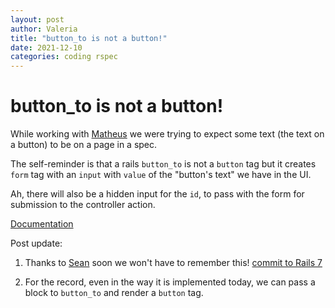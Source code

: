 ```yaml
---
layout: post
author: Valeria
title: "button_to is not a button!"
date: 2021-12-10
categories: coding rspec
---
```

# button_to is not a button!

While working with [Matheus](https://github.com/MatheusRich) we were trying to
expect some text (the text on a button) to be on a page in a spec.

The self-reminder is that a rails `button_to` is not a `button` tag but it creates
`form` tag with an `input` with `value` of the "button's text" we have in the UI.

Ah, there will also
be a hidden input for the `id`, to pass with the form for submission to the
controller action.

[Documentation](https://apidock.com/rails/ActionView/Helpers/UrlHelper/button_to)

Post update:
1) Thanks to [Sean](https://github.com/seanpdoyle) soon we won't have to remember this!
[commit to Rails
7](https://github.com/rails/rails/commit/9af9458396d02ead8aa9d2f3ff39c7857cfe5eb1#diff-68404eacab886d3ef2d43242eb40e7e66d4ff6135433ecc8a821faffc6104586)

2) For the record, even in the way it is implemented today, we can pass a block to `button_to`
and render a `button` tag.
